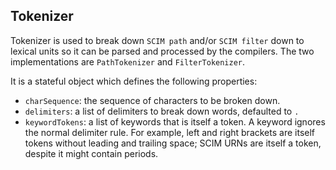 ## Tokenizer

Tokenizer is used to break down `SCIM path` and/or `SCIM filter` down to lexical units so it can be parsed and processed by the compilers. The two implementations are `PathTokenizer` and `FilterTokenizer`.

It is a stateful object which defines the following properties:
- `charSequence`: the sequence of characters to be broken down.
- `delimiters`: a list of delimiters to break down words, defaulted to `.`
- `keywordTokens`: a list of keywords that is itself a token. A keyword ignores the normal delimiter rule. For example, left and right brackets are itself tokens without leading and trailing space; SCIM URNs are itself a token, despite it might contain periods.
